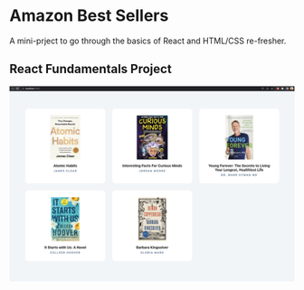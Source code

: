 # Amazon Best Sellers

A mini-prject to go through the basics of React and HTML/CSS re-fresher.

## React Fundamentals Project

![HTML Screenshot](https://github.com/RhonnieAl/react-fundamentals/blob/main/public/images/screenshot.jpg?raw=true)

